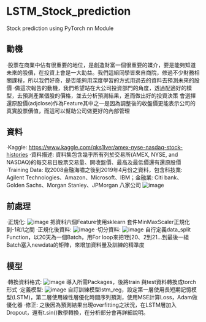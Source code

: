 # LSTM_Stock_prediction
Stock prediction using PyTorch nn Module 

## 動機

·股票在商業中佔有很重要的地位，是創造財富一個很重要的媒介，要是能夠知道未來的股價，在投資上會是一大助益。我們這組同學皆來自商院，修過不少財務相關課程，所以我們好奇，是否能夠用深度學習的方式用過去的資料去預測未來的股價
·做這次報告的動機，我們希望站在大公司投資部門的角度，透過配適好的模型，去預測產業個股的價格，並去分析預測結果，進而做出好的投資決策
會選擇還原股價(adjclose)作為Feature其中之一是因為調整後的收盤價更能表示公司的真實股票價值，而這可以幫助公司做更好的內部管理

## 資料

·Kaggle: https://www.kaggle.com/qks1lver/amex-nyse-nasdaq-stock-histories
·資料描述: 資料集包含幾乎所有列於交易所(AMEX, NYSE, and NASDAQ)的每交易日股票交易量、開收盤價、最高及最低價還有還原股價
·Training Data: 取2008金融海嘯之後到2019年4月份之資料，包含科技業: Agilent Technologies、Amazon、Microsoft、IBM；金融業: Citi bank、Golden Sachs、Morgan Stanley、JPMorgan 八家公司
![image](https://imgur.com/LPpb3J9)
     
## 前處理

·正規化:
 ![image](https://imgur.com/wEPIwco)
把資料六個Feature使用sklearn 套件MinMaxScaler正規化到-1和1之間
·正規化後資料:
 ![image](https://imgur.com/wEPIwco)
·切分資料:
 ![image](https://imgur.com/gWljT1F)
自行定義data_split Function，以20天為一個Batch，用For loop來把1到20、2到21…到最後一組Batch塞入newdata的矩陣，來增加資料量及訓練的精準度
## 模型
·轉換資料格式: 
![image](https://imgur.com/JzDy9UP)
導入所需Packages，後將train 與test資料轉換成torch形式
·定義模型: 
![image](https://imgur.com/hswLS5N)
自訂訓練模型lstm_reg，設定第一層使用長短期記憶模型(LSTM)，第二層使用線性層優化時間序列預測，使用MSE計算Loss，Adam做優化器
·修正: 
之後因為預測結果出現overfitting之狀況，在LSTM層加入Dropout，還有t.sin()數學轉換，在分析部分會再詳細說明。
